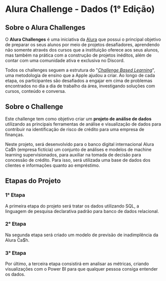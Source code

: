 # Alura Challenge - Dados (1° Edição)

## Sobre o Alura Challenges

O **Alura Challenges** é uma iniciativa da [Alura](https://www.alura.com.br/) que possui o principal objetivo de preparar os seus alunos por meio de projetos desafiadores, aprendendo não somente através dos cursos que a instituição oferece aos seus alunos, mas também na prática com a construção de projetos inéditos, além de contar com uma comunidade ativa e exclusiva no Discord.

Todos os challenges seguem a estrutura do "[*Challenge Based Learning*](https://en.wikipedia.org/wiki/Challenge-based_learning)", uma metodologia de ensino que a Apple ajudou a criar. Ao longo de cada etapa, os participantes são desafiados a engajar em cima de problemas encontrados no dia a dia de trabalho da área, investigando soluções com cursos, conteúdo e conversa.

## Sobre o Challenge

Este challenge tem como objetivo criar um **projeto de análise de dados** utilizando as principais ferramentas de análise e visualização de dados para contribuir na identificação de risco de crédito para uma empresa de finanças.

Neste projeto, será desenvolvido para o banco digital internacional Alura Ca$h (empresa fictícia) um conjunto de análises e modelos de machine learning supervisionados, para auxiliar na tomada de decisão para concessão de crédito. Para isso, será utilizada uma base de dados dos clientes e informações quanto ao empréstimo.

## Etapas do Projeto

### 1° Etapa

A primeira etapa do projeto será tratar os dados utilizando SQL, a linguagem de pesquisa declarativa padrão para banco de dados relacional.

### 2° Etapa

Na segunda etapa será criado um modelo de previsão de inadimplência da Alura Ca$h.

### 3° Etapa

Por último, a terceira etapa consistirá em analisar as métricas, criando visualizações com o Power BI para que qualquer pessoa consiga entender os dados.
